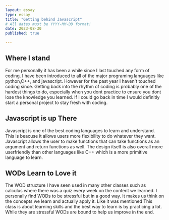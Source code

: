 ```yaml
---
layout: essay
type: essay
title: "Getting behind Javascript"
# All dates must be YYYY-MM-DD format!
date: 2023-08-30
published: true

---
```


## Where I stand
For me personally it has been a while since I last touched any form of coding. I have been introduced to all of the major programing languages like python,C++, and javascript. However for the past year I haven't touched coding since. Getting back into the rhythm of coding is probably one of the hardest things to do, especially when you dont practice to ensure you dont lose the knowledge you learned. If I could go back in time I would definitly start a personal project to stay fresh with coding.

## Javascript is up There
Javascript is one of the best coding languages to learn and understand. This is beacuse it allows users more flexibility to do whatever they want. Javascript allows the user to make functions that can take functions as an argument and return functions as well. The design itself is also overall more userfriendly than other languages like C++ which is a more primitive language to learn.

## WODs Learn to Love it
The WOD structure I have seen used in many other classes such as calculus where there was a quiz every week on the content we learned. I personally find WODs to be stressful but in a good way. It makes us think on the concepts we learn and actually apply it. Like it was mentioned This class is about learning skills and the best way to learn is by practicing a lot. While they are stressful WODs are bound to help us improve in the end. 

